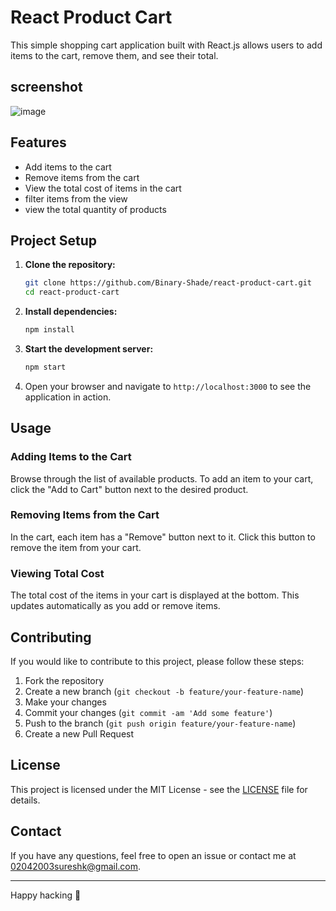 # React Product Cart

This simple shopping cart application built with React.js allows users to add items to the cart, remove them, and see their total. 

## screenshot

![image](https://github.com/Binary-Shade/react-product-cart/assets/115919438/e3457770-bd35-41ab-a8d6-6b1b461f689e)

## Features

- Add items to the cart
- Remove items from the cart
- View the total cost of items in the cart
- filter items from the view
- view the total quantity of products

## Project Setup

1. **Clone the repository:**
    ```bash
    git clone https://github.com/Binary-Shade/react-product-cart.git
    cd react-product-cart
    ```

2. **Install dependencies:**
    ```bash
    npm install
    ```

3. **Start the development server:**
    ```bash
    npm start
    ```

4. Open your browser and navigate to `http://localhost:3000` to see the application in action.

## Usage

### Adding Items to the Cart

Browse through the list of available products. To add an item to your cart, click the "Add to Cart" button next to the desired product.

### Removing Items from the Cart

In the cart, each item has a "Remove" button next to it. Click this button to remove the item from your cart.

### Viewing Total Cost

The total cost of the items in your cart is displayed at the bottom. This updates automatically as you add or remove items.

## Contributing

If you would like to contribute to this project, please follow these steps:

1. Fork the repository
2. Create a new branch (`git checkout -b feature/your-feature-name`)
3. Make your changes
4. Commit your changes (`git commit -am 'Add some feature'`)
5. Push to the branch (`git push origin feature/your-feature-name`)
6. Create a new Pull Request

## License

This project is licensed under the MIT License - see the [LICENSE](LICENSE) file for details.

## Contact

If you have any questions, feel free to open an issue or contact me at [02042003sureshk@gmail.com](mailto:02042003sureshk@gmail.com).

---

Happy hacking 🚀
